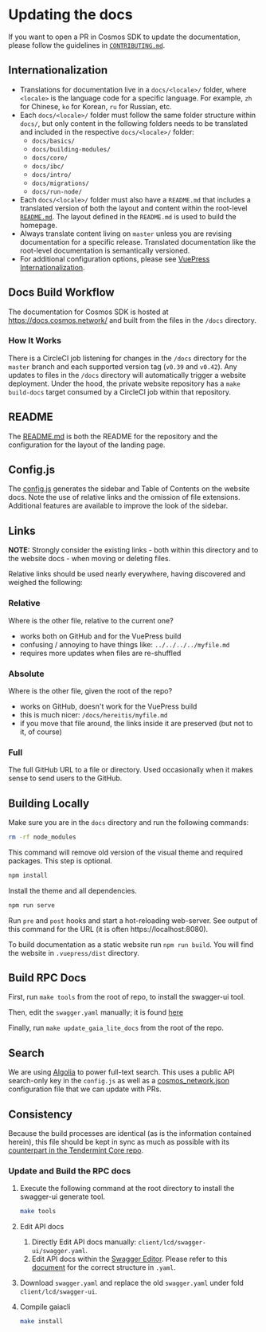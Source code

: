 # Updating the docs

If you want to open a PR in Cosmos SDK to update the documentation, please follow the guidelines in [`CONTRIBUTING.md`](https://github.com/mycodeku/transtionhelper/tree/master/CONTRIBUTING.md#updating-documentation).

## Internationalization

* Translations for documentation live in a `docs/<locale>/` folder, where `<locale>` is the language code for a specific language. For example, `zh` for Chinese, `ko` for Korean, `ru` for Russian, etc.
* Each `docs/<locale>/` folder must follow the same folder structure within `docs/`, but only content in the following folders needs to be translated and included in the respective `docs/<locale>/` folder:
    * `docs/basics/`
    * `docs/building-modules/`
    * `docs/core/`
    * `docs/ibc/`
    * `docs/intro/`
    * `docs/migrations/`
    * `docs/run-node/`
* Each `docs/<locale>/` folder must also have a `README.md` that includes a translated version of both the layout and content within the root-level [`README.md`](https://github.com/mycodeku/transtionhelper/tree/master/docs/README.md). The layout defined in the `README.md` is used to build the homepage.
* Always translate content living on `master` unless you are revising documentation for a specific release. Translated documentation like the root-level documentation is semantically versioned.
* For additional configuration options, please see [VuePress Internationalization](https://vuepress.vuejs.org/guide/i18n.html).

## Docs Build Workflow

The documentation for Cosmos SDK is hosted at https://docs.cosmos.network/ and built from the files in the `/docs` directory.

### How It Works

There is a CircleCI job listening for changes in the `/docs` directory for the `master` branch and each supported version tag (`v0.39` and `v0.42`). Any updates to files in the `/docs` directory will automatically trigger a website deployment. Under the hood, the private website repository has a `make build-docs` target consumed by a CircleCI job within that repository.

## README

The [README.md](./README.md) is both the README for the repository and the configuration for the layout of the landing page.

## Config.js

The [config.js](./.vuepress/config.js) generates the sidebar and Table of Contents
on the website docs. Note the use of relative links and the omission of
file extensions. Additional features are available to improve the look
of the sidebar.

## Links

**NOTE:** Strongly consider the existing links - both within this directory
and to the website docs - when moving or deleting files.

Relative links should be used nearly everywhere, having discovered and weighed the following:

### Relative

Where is the other file, relative to the current one?

* works both on GitHub and for the VuePress build
* confusing / annoying to have things like: `../../../../myfile.md`
* requires more updates when files are re-shuffled

### Absolute

Where is the other file, given the root of the repo?

* works on GitHub, doesn't work for the VuePress build
* this is much nicer: `/docs/hereitis/myfile.md`
* if you move that file around, the links inside it are preserved (but not to it, of course)

### Full

The full GitHub URL to a file or directory. Used occasionally when it makes sense
to send users to the GitHub.

## Building Locally

Make sure you are in the `docs` directory and run the following commands:

```sh
rm -rf node_modules
```

This command will remove old version of the visual theme and required packages. This step is optional.

```sh
npm install
```

Install the theme and all dependencies.

```sh
npm run serve
```

Run `pre` and `post` hooks and start a hot-reloading web-server. See output of this command for the URL (it is often https://localhost:8080).

To build documentation as a static website run `npm run build`. You will find the website in `.vuepress/dist` directory.

## Build RPC Docs

First, run `make tools` from the root of repo, to install the swagger-ui tool.

Then, edit the `swagger.yaml` manually; it is found [here](https://github.com/mycodeku/transtionhelper/blob/master/client/lcd/swagger-ui/swagger.yaml)

Finally, run `make update_gaia_lite_docs` from the root of the repo.

## Search

We are using [Algolia](https://www.algolia.com) to power full-text search. This uses a public API search-only key in the `config.js` as well as a [cosmos_network.json](https://github.com/algolia/docsearch-configs/blob/master/configs/cosmos_network.json) configuration file that we can update with PRs.

## Consistency

Because the build processes are identical (as is the information contained herein), this file should be kept in sync as
much as possible with its [counterpart in the Tendermint Core repo](https://github.com/tendermint/tendermint/blob/v0.34.0/docs/DOCS_README.md).

### Update and Build the RPC docs

1. Execute the following command at the root directory to install the swagger-ui generate tool.

   ```bash
   make tools
   ```

2. Edit API docs
   1. Directly Edit API docs manually: `client/lcd/swagger-ui/swagger.yaml`.
   2. Edit API docs within the [Swagger Editor](https://editor.swagger.io/). Please refer to this [document](https://swagger.io/docs/specification/2-0/basic-structure/) for the correct structure in `.yaml`.
3. Download `swagger.yaml` and replace the old `swagger.yaml` under fold `client/lcd/swagger-ui`.
4. Compile gaiacli

   ```bash
   make install
   ```
